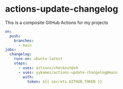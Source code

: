 # actions-update-changelog

This is a composite GitHub Actions for my projects

```yaml
on:
  push:
    branches:
      - main
jobs:
  changelog:
    runs-on: ubuntu-latest
    steps:
      - uses: actions/checkout@v4
      - uses: yykamei/actions-update-changelog@main
        with:
          token: ${{ secrets.GITHUB_TOKEN }}
```

